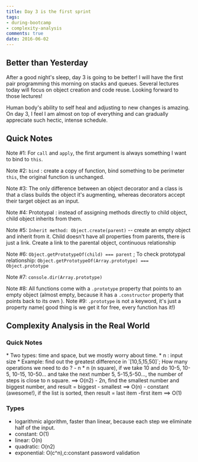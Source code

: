 ```yaml
---
title: Day 3 is the first sprint
tags: 
- during-bootcamp
- complexity-analysis
comments: true
date: 2016-06-02
---
```


Better than Yesterday
---------------------

After a good night's sleep, day 3 is going to be better! I will have the first pair programming this morning on stacks and queues. Several lectures today will focus on object creation and code reuse. Looking forward to those lectures! 

Human body's ability to self heal and adjusting to new changes is amazing. On day 3, I feel I am almost on top of everything and can gradually appreciate such hectic, intense schedule. 

Quick Notes
---------------------

Note #1: For `call` and `apply`, the first argument is always something I want to bind to `this`. 

Note #2: `bind` : create a copy of function, bind something to be perimeter `this`, the original function is unchanged.

Note #3: The only difference between an object decorator and a class is that a class builds the object it's augmenting, whereas decorators accept their target object as an input.

Note #4: Prototypal : instead of assigning methods directly to child object, child object inherits from them. 

Note #5: `Inherit method: Object.create(parent)` -- create an empty object and inherit from it. Child doesn't have all properties from parents, there is just a link. Create a link to the parental object, continuous relationship 

Note #6: `Object.getPrototypeOf(child) === parent` ; To check prototypal relationship: `Object.getPrototypeOf(Array.prototype) === Object.prototype`

Note #7: `console.dir(Array.prototype)`

Note #8: All functions come with a `.prototype` property that points to an empty object (almost empty, because it has a `.constructor` property that points back to its own ). 
Note #9: `.prototype` is not a keyword, it's just a property name( good thing is we get it for free, every function has it!)


Complexity Analysis in the Real World
-------------------------------------

<h3> Quick Notes </h3>
* Two types: time and space, but we mostly worry about time. 
* n : input size
* Example: find out the greatest difference in `[10,5,15,50]`;
How many operations we need to do ? 
- n * n (n square), if we take 10 and do 10-5, 10-5, 10-15, 10-50... and take the next number 5, 5-15,5-50..., the number of steps is close to n square. ==> O(n2) 
- 2n, find the smallest number and biggest number, and result = biggest - smallest ==> O(n)
- constant (awesome!), if the list is sorted, then result = last item -first item ==> O(1)

<h3> Types </h3>

* logarithmic algorithm, faster than linear, because each step we eliminate half of the input.
* constant: O(1)
* linear: O(n)
* quadratic: O(n2)
* exponential: O(c^n),c:constant password validation








